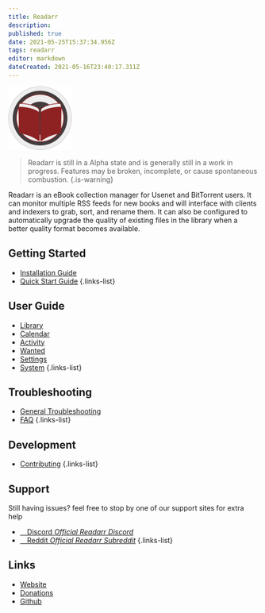 ```yaml
---
title: Readarr
description: 
published: true
date: 2021-05-25T15:37:34.956Z
tags: readarr
editor: markdown
dateCreated: 2021-05-16T23:40:17.311Z
---
```


![readarr128.png](/assets/readarr/readarr128.png)

> Readarr is still in a Alpha state and is generally still in a work in progress. Features may be broken, incomplete, or cause spontaneous combustion.
{.is-warning}


Readarr is an eBook collection manager for Usenet and BitTorrent users. It can monitor multiple RSS feeds for new books and will interface with clients and indexers to grab, sort, and rename them. It can also be configured to automatically upgrade the quality of existing files in the library when a better quality format becomes available.

## Getting Started
- [Installation Guide](/readarr/installation)
- [Quick Start Guide](/readarr/quick-start-guide)
{.links-list}

## User Guide
- [Library](/readarr/library)
- [Calendar](/readarr/calendar)
- [Activity](/readarr/activity)
- [Wanted](/readarr/wanted)
- [Settings](/readarr/settings)
- [System](/readarr/system)
{.links-list}

## Troubleshooting
- [General Troubleshooting](/readarr/troubleshooting)
- [FAQ](/readarr/faq)
{.links-list}

## Development
- [Contributing](/readarr/contributing)
{.links-list}

## Support
Still having issues? feel free to stop by one of our support sites for extra help

- [<i class="fab fa-discord"></i>&emsp;Discord *Official Readarr Discord*](https://readarr.com/discord)
- [<i class="fab fa-reddit"></i>&emsp;Reddit *Official Readarr Subreddit*](https://reddit.com/r/readarr)
{.links-list}

## Links
- [Website](https://readarr.com)
- [Donations](https://opencollective.com/readarr)
- [Github](https://github.com/readarr/readarr)